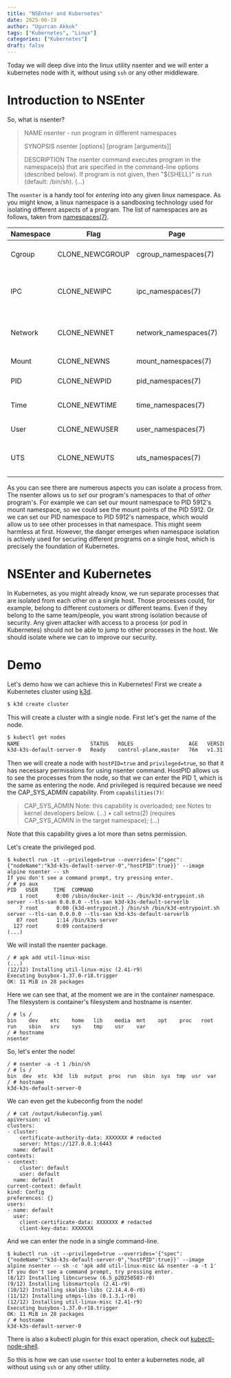 ```yaml
---
title: "NSEnter and Kubernetes"
date: 2025-06-19
author: "Ugurcan Akkok"
tags: ["Kubernetes", "Linux"]
categories: ["Kubernetes"]
draft: false
---
```


Today we will deep dive into the linux utility nsenter and we will enter a kubernetes node with it, without using `ssh` or any other middleware.

# Introduction to NSEnter
So, what is nsenter?

> NAME
>       nsenter - run program in different namespaces
> 
> SYNOPSIS
>       nsenter [options] [program [arguments]]
> 
> DESCRIPTION
>       The nsenter command executes program in the namespace(s) that are specified in the command-line options (described below). If program is not given, then "${SHELL}" is run (default: /bin/sh).
> (...)

The `nsenter` is a handy tool for *entering* into any given linux namespace. As you might know, a linux namespace is a sandboxing technology used for isolating different aspects of a program. The list of namespaces are as follows, taken from [namespaces(7)](https://man.archlinux.org/man/namespaces.7).

Namespace | Flag            |Page                  |Isolates
----------|-----------------|----------------------|-------------------------------------
Cgroup    | CLONE_NEWCGROUP |cgroup_namespaces(7)  |Cgroup root directory
IPC       | CLONE_NEWIPC    |ipc_namespaces(7)     |System V IPC, POSIX message queues
Network   | CLONE_NEWNET    |network_namespaces(7) |Network devices, stacks, ports, etc.
Mount     | CLONE_NEWNS     |mount_namespaces(7)   |Mount points
PID       | CLONE_NEWPID    |pid_namespaces(7)     |Process IDs
Time      | CLONE_NEWTIME   |time_namespaces(7)    |Boot and monotonic clocks
User      | CLONE_NEWUSER   |user_namespaces(7)    |User and group IDs
UTS       | CLONE_NEWUTS    |uts_namespaces(7)     |Hostname and NIS domain name

As you can see there are numerous aspects you can isolate a process from. The nsenter allows us to *set* our program's namespaces to that of *other* program's.
For example we can set our mount namespace to PID 5912's mount namespace, so we could see the mount points of the PID 5912.
Or we can set our PID namespace to PID 5912's namespace, which would allow us to see other processes in that namespace.
This might seem harmless at first. However, the danger emerges when namespace isolation is actively used for securing different programs on a single host, which is precisely the foundation of Kubernetes.

# NSEnter and Kubernetes

In Kubernetes, as you might already know, we run separate processes that are isolated from each other on a single host. Those processes could, for example, belong to different customers or different teams. Even if they belong to the same team/people, you want strong isolation because of security. Any given attacker with access to a process (or pod in Kubernetes) should not be able to jump to other processes in the host. We should isolate where we can to improve our security.

# Demo
Let's demo how we can achieve this in Kubernetes! First we create a Kubernetes cluster using [k3d](https://k3d.io/).

```bash
$ k3d create cluster
```

This will create a cluster with a single node. First let's get the name of the node.

```bash
$ kubectl get nodes
NAME                       STATUS   ROLES                  AGE   VERSION
k3d-k3s-default-server-0   Ready    control-plane,master   76m   v1.31.5+k3s1
```

Then we will create a node with `hostPID=true` and `privileged=true`, so that it has necessary permissions for using nsenter command. HostPID allows us to see the processes from the node, so that we can enter the PID 1, which is the same as entering the node. And privileged is required because we need the CAP_SYS_ADMIN capability. From `capabilities(7)`:

> CAP_SYS_ADMIN
>       Note: this capability is overloaded; see Notes to kernel developers below.
>       (...)
>       •  call setns(2) (requires CAP_SYS_ADMIN in the target namespace);
>       (...)

Note that this capability gives a lot more than setns permission.

Let's create the privileged pod.

```
$ kubectl run -it --privileged=true --overrides='{"spec":{"nodeName":"k3d-k3s-default-server-0","hostPID":true}}' --image alpine nsenter -- sh
If you don't see a command prompt, try pressing enter.
/ # ps aux
PID   USER     TIME  COMMAND
    1 root      0:00 /sbin/docker-init -- /bin/k3d-entrypoint.sh server --tls-san 0.0.0.0 --tls-san k3d-k3s-default-serverlb
    7 root      0:00 {k3d-entrypoint.} /bin/sh /bin/k3d-entrypoint.sh server --tls-san 0.0.0.0 --tls-san k3d-k3s-default-serverlb
   87 root      1:14 /bin/k3s server
  127 root      0:09 containerd
(...)
```

We will install the nsenter package.

```
/ # apk add util-linux-misc
(...)
(12/12) Installing util-linux-misc (2.41-r9)
Executing busybox-1.37.0-r18.trigger
OK: 11 MiB in 28 packages
```

Here we can see that, at the moment we are in the container namespace. The filesystem is container's filesystem and hostname is nsenter.

```
/ # ls /
bin    dev    etc    home   lib    media  mnt    opt    proc   root   run    sbin   srv    sys    tmp    usr    var
/ # hostname
nsenter
```

So, let's enter the node!

```
/ # nsenter -a -t 1 /bin/sh
/ # ls /
bin  dev  etc  k3d  lib  output  proc  run  sbin  sys  tmp  usr  var
/ # hostname
k3d-k3s-default-server-0
```

We can even get the kubeconfig from the node!

```
/ # cat /output/kubeconfig.yaml
apiVersion: v1
clusters:
- cluster:
    certificate-authority-data: XXXXXXX # redacted
    server: https://127.0.0.1:6443
  name: default
contexts:
- context:
    cluster: default
    user: default
  name: default
current-context: default
kind: Config
preferences: {}
users:
- name: default
  user:
    client-certificate-data: XXXXXXX # redacted
    client-key-data: XXXXXXX
```

And we can enter the node in a single command-line.

```
$ kubectl run -it --privileged=true --overrides='{"spec":{"nodeName":"k3d-k3s-default-server-0","hostPID":true}}' --image alpine nsenter -- sh -c 'apk add util-linux-misc && nsenter -a -t 1'
If you don't see a command prompt, try pressing enter.
(8/12) Installing libncursesw (6.5_p20250503-r0)
(9/12) Installing libsmartcols (2.41-r9)
(10/12) Installing skalibs-libs (2.14.4.0-r0)
(11/12) Installing utmps-libs (0.1.3.1-r0)
(12/12) Installing util-linux-misc (2.41-r9)
Executing busybox-1.37.0-r18.trigger
OK: 11 MiB in 28 packages
/ # hostname
k3d-k3s-default-server-0
```

There is also a kubectl plugin for this exact operation, check out [kubectl-node-shell](https://github.com/kvaps/kubectl-node-shell).

So this is how we can use `nsenter` tool to enter a kubernetes node, all without using `ssh` or any other utility.
